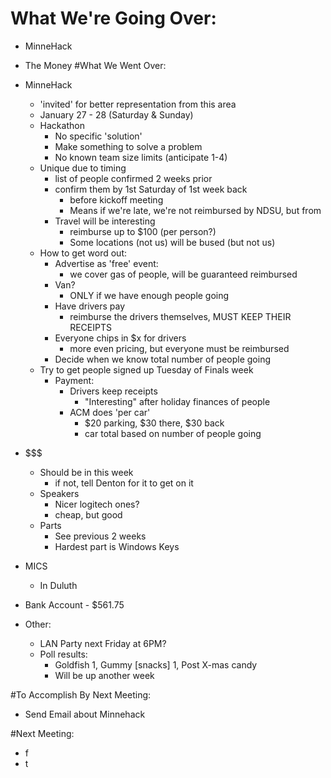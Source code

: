 # What We're Going Over:
- MinneHack
- The Money
#What We Went Over:  

- MinneHack
    - 'invited' for better representation from this area
    - January 27 - 28 (Saturday & Sunday)
    - Hackathon
        - No specific 'solution'
        - Make something to solve a problem
        - No known team size limits (anticipate 1-4)
    - Unique due to timing
        - list of people confirmed 2 weeks prior
        - confirm them by 1st Saturday of 1st week back
            - before kickoff meeting
            - Means if we're late, we're not reimbursed by NDSU, but from 
        - Travel will be interesting
            - reimburse up to $100 (per person?)
            - Some locations (not us) will be bused (but not us)
    - How to get word out:
        - Advertise as 'free' event:
            - we cover gas of people, will be guaranteed reimbursed
        - Van?
            - ONLY if we have enough people going 
        - Have drivers pay
            - reimburse the drivers themselves, MUST KEEP THEIR RECEIPTS
        - Everyone chips in $x for drivers
            - more even pricing, but everyone must be reimbursed
        - Decide when we know total number of people going 
    - Try to get people signed up Tuesday of Finals week
        - Payment:
            - Drivers keep receipts
                - "Interesting" after holiday finances of people
            - ACM does 'per car'
                - $20 parking, $30 there, $30 back
                - car total based on number of people going

- $$$
    - Should be in this week
        - if not, tell Denton for it to get on it
    - Speakers
        - Nicer logitech ones?
        - cheap, but good
    - Parts
        - See previous 2 weeks 
        - Hardest part is Windows Keys

 - MICS
     - In Duluth

- Bank Account - $561.75 

- Other:
    - LAN Party next Friday at 6PM?
    - Poll results:
        - Goldfish 1, Gummy [snacks] 1, Post X-mas candy 
        - Will be up another week

#To Accomplish By Next Meeting:  
- Send Email about Minnehack

#Next Meeting:
- f
- t